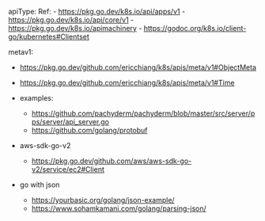 
apiType:
  Ref:
    - https://pkg.go.dev/k8s.io/api/apps/v1
    - https://pkg.go.dev/k8s.io/api/core/v1
    - https://pkg.go.dev/k8s.io/apimachinery
    - https://godoc.org/k8s.io/client-go/kubernetes#Clientset

metav1:
  - https://pkg.go.dev/github.com/ericchiang/k8s/apis/meta/v1#ObjectMeta
  - https://pkg.go.dev/github.com/ericchiang/k8s/apis/meta/v1#Time


- examples:
  - https://github.com/pachyderm/pachyderm/blob/master/src/server/pps/server/api_server.go
  - https://github.com/golang/protobuf

- aws-sdk-go-v2
  - https://pkg.go.dev/github.com/aws/aws-sdk-go-v2/service/ec2#Client

- go with json
  - https://yourbasic.org/golang/json-example/
  - https://www.sohamkamani.com/golang/parsing-json/

